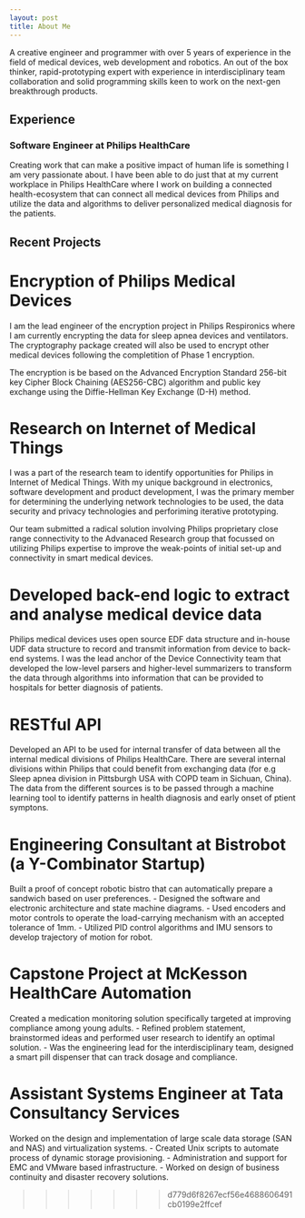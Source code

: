 ```yaml
---
layout: post
title: About Me
---
```

<p> A creative engineer and programmer with over 5 years of experience in the field of medical devices, web development and robotics. An out of the box thinker, rapid-prototyping expert with experience in interdisciplinary team collaboration and solid programming skills keen to work on the next-gen breakthrough products.
</p>

## Experience

### Software Engineer at Philips HealthCare
<p>
Creating work that can make a positive impact of human life is something I am very passionate about.
I have been able to do just that at my current workplace in Philips HealthCare where I work on building
a connected health-ecosystem that can connect all medical devices from Philips and utilize the data and
algorithms to deliver personalized medical diagnosis for the patients.
</p>

## Recent Projects

# Encryption of Philips Medical Devices
<p>
 I am the lead engineer of the encryption project in Philips Respironics where I am currently encrypting the data
 for sleep apnea devices and ventilators. The cryptography package created will also be used to encrypt other 
 medical devices following the completition of Phase 1 encryption.

The encryption is be based on the Advanced Encryption Standard 256-bit key Cipher Block Chaining (AES256-CBC) 
algorithm and public key exchange using the Diffie-Hellman Key Exchange (D-H) method.
</p>

# Research on Internet of Medical Things
<p>
I was a part of the research team to identify opportunities for Philips in Internet of Medical Things. With my unique
background in electronics, software development and product development, I was the primary member for determining the
underlying network technologies to be used, the data security and privacy technologies and perforiming iterative prototyping.

Our team submitted a radical solution involving Philips proprietary close range connectivity to the Advanaced Research group
that focussed on utilizing Philips expertise to improve the weak-points of initial set-up and connectivity in smart medical devices.
</p>

# Developed back-end logic to extract and analyse medical device data
<p>
Philips medical devices uses open source EDF data structure and in-house UDF data structure to record and transmit information from
device to back-end systems. I was the lead anchor of the Device Connectivity team that developed the low-level parsers and higher-level
summarizers to transform the data through algorithms into information that can be provided to hospitals for better diagnosis of patients.
</p>

# RESTful API
<p>
Developed an API to be used for internal transfer of data between all the internal medical divisions of Philips HealthCare. There are several
internal divisions within Philips that could benefit from exchanging data (for e.g Sleep apnea division in Pittsburgh USA with COPD team in
Sichuan, China). The data from the different sources is to be passed through a machine learning tool to identify patterns in health diagnosis
and early onset of ptient symptons.
<p>


# Engineering Consultant at Bistrobot (a Y-Combinator Startup)
<p>
Built a proof of concept robotic bistro that can automatically prepare a sandwich based on user preferences.
- Designed the software and electronic architecture and state machine diagrams.
-	Used encoders and motor controls to operate the load-carrying mechanism with an accepted tolerance of 1mm.
-	Utilized PID control algorithms and IMU sensors to develop trajectory of motion for robot.
</p>

# Capstone Project at McKesson HealthCare Automation
<p>
Created a medication monitoring solution specifically targeted at improving compliance among young adults.
- Refined problem statement, brainstormed ideas and performed user research to identify an optimal solution.
- Was the engineering lead for the interdisciplinary team, designed a smart pill dispenser that can track dosage and compliance.
</p>

# Assistant Systems Engineer at Tata Consultancy Services
<p>
Worked on the design and implementation of large scale data storage (SAN and NAS) and virtualization systems.
-	Created Unix scripts to automate process of dynamic storage provisioning.
-	Administration and support for EMC and VMware based infrastructure.
-	Worked on design of business continuity and disaster recovery solutions.
</p>




>>>>>>> d779d6f8267ecf56e4688606491cb0199e2ffcef
